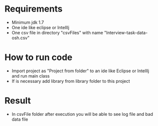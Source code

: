 # Requirements
 - Minimum jdk 1.7
 - One ide like eclipse or IntellIj
 - One csv file in directory "csvFiles" with name "Interview-task-data-osh.csv"

# How to run code
 - Import project as "Project from folder" to an ide like Eclipse or IntellIj and run main class
 - If is necessary add library from library folder to this project
 
 # Result
 - In csvFile folder after execution you will be able to see log file and bad data file